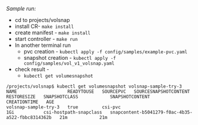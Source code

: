 *Sample run:*
- cd to projects/volsnap
- install CR-  `make install`
- create manifest - `make install`
- start controller - `make run`
- In another terminal run
  - pvc creation - `kubectl apply -f config/samples/example-pvc.yaml`
  - snapshot creation - `kubectl apply -f config/samples/vol_v1_volsnap.yaml`
 - check result -
     -  `kubectl get volumesnapshot`
  ```
/projects/volsnap$ kubectl get volumesnapshot volsnap-sample-try-3
NAME                   READYTOUSE   SOURCEPVC   SOURCESNAPSHOTCONTENT   RESTORESIZE   SNAPSHOTCLASS            SNAPSHOTCONTENT                                    CREATIONTIME   AGE
volsnap-sample-try-3   true         csi-pvc                             1Gi           csi-hostpath-snapclass   snapcontent-b5041279-f0ac-4b35-a522-fbbc8314362b   21m            21m
```
